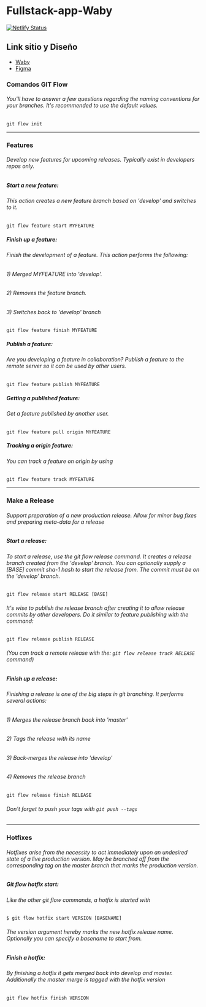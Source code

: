 # Fullstack-app-Waby

[![Netlify Status](https://api.netlify.com/api/v1/badges/a7614be9-0d4a-4a3b-a3b4-c704a0d3428f/deploy-status)](https://app.netlify.com/sites/waby/deploys)

## Link sitio y Diseño

- <a href = 'https://waby.netlify.app/'>Waby</a>
- <a href = 'https://www.figma.com/file/DGI2n58dFG3jgukQh3O7ny/Waby-%F0%9F%92%AA%F0%9F%8F%BB?type=design&t=MEUiyZyx4fiEPjWP-6'>Figma</a>

### Comandos GIT Flow

###### You'll have to answer a few questions regarding the naming conventions for your branches. It's recommended to use the default values.

```shell
git flow init
```

<hr>

### Features

###### Develop new features for upcoming releases. Typically exist in developers repos only.

##### Start a new feature:

###### This action creates a new feature branch based on 'develop' and switches to it.

```
git flow feature start MYFEATURE
```

##### Finish up a feature:

###### Finish the development of a feature. This action performs the following:

###### 1) Merged MYFEATURE into 'develop'.

###### 2) Removes the feature branch.

###### 3) Switches back to 'develop' branch

```
git flow feature finish MYFEATURE
```

##### Publish a feature:

###### Are you developing a feature in collaboration? Publish a feature to the remote server so it can be used by other users.

```
git flow feature publish MYFEATURE
```

##### Getting a published feature:

###### Get a feature published by another user.

```
git flow feature pull origin MYFEATURE
```

##### Tracking a origin feature:

###### You can track a feature on origin by using

```
git flow feature track MYFEATURE
```

<hr>

### Make a Release

###### Support preparation of a new production release. Allow for minor bug fixes and preparing meta-data for a release

##### Start a release:

###### To start a release, use the git flow release command. It creates a release branch created from the 'develop' branch. You can optionally supply a [BASE] commit sha-1 hash to start the release from. The commit must be on the 'develop' branch.

```
git flow release start RELEASE [BASE]
```

###### It's wise to publish the release branch after creating it to allow release commits by other developers. Do it similar to feature publishing with the command:

```
git flow release publish RELEASE
```

###### (You can track a remote release with the: `git flow release track RELEASE` command)

##### Finish up a release:

###### Finishing a release is one of the big steps in git branching. It performs several actions:

###### 1) Merges the release branch back into 'master'

###### 2) Tags the release with its name

###### 3) Back-merges the release into 'develop'

###### 4) Removes the release branch

```
git flow release finish RELEASE
```

###### Don't forget to push your tags with `git push --tags`

<hr>

### Hotfixes

###### Hotfixes arise from the necessity to act immediately upon an undesired state of a live production version. May be branched off from the corresponding tag on the master branch that marks the production version.

##### Git flow hotfix start:

###### Like the other git flow commands, a hotfix is started with

```
$ git flow hotfix start VERSION [BASENAME]
```

###### The version argument hereby marks the new hotfix release name. Optionally you can specify a basename to start from.

##### Finish a hotfix:

###### By finishing a hotfix it gets merged back into develop and master. Additionally the master merge is tagged with the hotfix version

```
git flow hotfix finish VERSION
```
